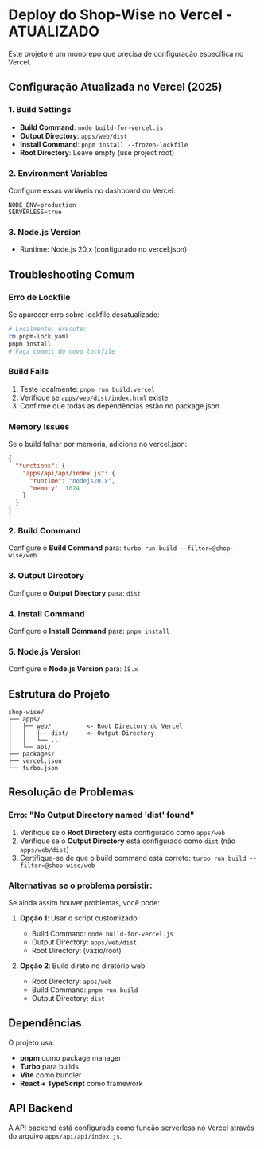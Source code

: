 # Deploy do Shop-Wise no Vercel - ATUALIZADO

Este projeto é um monorepo que precisa de configuração específica no Vercel.

## Configuração Atualizada no Vercel (2025)

### 1. Build Settings
- **Build Command**: `node build-for-vercel.js`
- **Output Directory**: `apps/web/dist`
- **Install Command**: `pnpm install --frozen-lockfile`
- **Root Directory**: Leave empty (use project root)

### 2. Environment Variables
Configure essas variáveis no dashboard do Vercel:
```
NODE_ENV=production
SERVERLESS=true
```

### 3. Node.js Version
- Runtime: Node.js 20.x (configurado no vercel.json)

## Troubleshooting Comum

### Erro de Lockfile
Se aparecer erro sobre lockfile desatualizado:
```bash
# Localmente, execute:
rm pnpm-lock.yaml
pnpm install
# Faça commit do novo lockfile
```

### Build Fails
1. Teste localmente: `pnpm run build:vercel`
2. Verifique se `apps/web/dist/index.html` existe
3. Confirme que todas as dependências estão no package.json

### Memory Issues
Se o build falhar por memória, adicione no vercel.json:
```json
{
  "functions": {
    "apps/api/api/index.js": {
      "runtime": "nodejs20.x",
      "memory": 1024
    }
  }
}
```

### 2. Build Command

Configure o **Build Command** para: `turbo run build --filter=@shop-wise/web`

### 3. Output Directory

Configure o **Output Directory** para: `dist`

### 4. Install Command

Configure o **Install Command** para: `pnpm install`

### 5. Node.js Version

Configure o **Node.js Version** para: `18.x`

## Estrutura do Projeto

```
shop-wise/
├── apps/
│   ├── web/          <- Root Directory do Vercel
│   │   ├── dist/     <- Output Directory
│   │   └── ...
│   └── api/
├── packages/
├── vercel.json
└── turbo.json
```

## Resolução de Problemas

### Erro: "No Output Directory named 'dist' found"

1. Verifique se o **Root Directory** está configurado como `apps/web`
2. Verifique se o **Output Directory** está configurado como `dist` (não `apps/web/dist`)
3. Certifique-se de que o build command está correto: `turbo run build --filter=@shop-wise/web`

### Alternativas se o problema persistir:

Se ainda assim houver problemas, você pode:

1. **Opção 1**: Usar o script customizado

    - Build Command: `node build-for-vercel.js`
    - Output Directory: `apps/web/dist`
    - Root Directory: (vazio/root)

2. **Opção 2**: Build direto no diretório web
    - Root Directory: `apps/web`
    - Build Command: `pnpm run build`
    - Output Directory: `dist`

## Dependências

O projeto usa:

-   **pnpm** como package manager
-   **Turbo** para builds
-   **Vite** como bundler
-   **React + TypeScript** como framework

## API Backend

A API backend está configurada como função serverless no Vercel através do arquivo `apps/api/api/index.js`.
